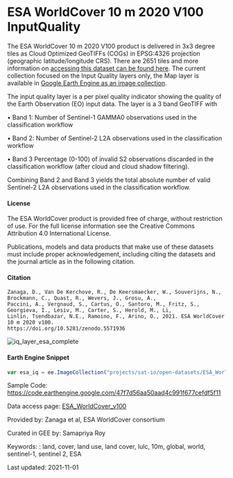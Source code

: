 # ESA WorldCover 10 m 2020 V100 InputQuality

The ESA WorldCover 10 m 2020 V100 product is delivered in 3x3 degree tiles as Cloud Optimized GeoTIFFs (COGs) in EPSG:4326 projection (geographic latitude/longitude CRS). There are 2651 tiles and more information on [accessing this dataset can be found here](https://esa-worldcover.org/en/data-access). The current collection focused on the Input Quality layers only, the Map layer is available in [Google Earth Engine as an image collection](https://developers.google.com/earth-engine/datasets/catalog/ESA_WorldCover_v100).

The input quality layer is a per pixel quality indicator showing the quality of the Earth Observation (EO) input data. The layer is a 3 band GeoTIFF with

• Band 1: Number of Sentinel-1 GAMMA0 observations used in the classification workflow

• Band 2: Number of Sentinel-2 L2A observations used in the classification workflow

• Band 3 Percentage (0-100) of invalid S2 observations discarded in the classification workflow
(after cloud and cloud shadow filtering).

Combining Band 2 and Band 3 yields the total absolute number of valid Sentinel-2 L2A observations
used in the classification workflow.

#### License

The ESA WorldCover product is provided free of charge, without restriction of use. For the full license information see the Creative Commons Attribution 4.0 International License.

Publications, models and data products that make use of these datasets must include proper acknowledgement, including citing the datasets and the journal article as in the following citation.

#### Citation

```
Zanaga, D., Van De Kerchove, R., De Keersmaecker, W., Souverijns, N., Brockmann, C., Quast, R., Wevers, J., Grosu, A.,
Paccini, A., Vergnaud, S., Cartus, O., Santoro, M., Fritz, S., Georgieva, I., Lesiv, M., Carter, S., Herold, M., Li,
Linlin, Tsendbazar, N.E., Ramoino, F., Arino, O., 2021. ESA WorldCover 10 m 2020 v100.
https://doi.org/10.5281/zenodo.5571936
```

![iq_layer_esa_complete](https://user-images.githubusercontent.com/6677629/140617033-0eba7cfa-9b5f-4518-b765-0e03139bf8b7.gif)


#### Earth Engine Snippet

```js
var esa_iq = ee.ImageCollection("projects/sat-io/open-datasets/ESA_WorldCover_Input_Quality");
```
Sample Code: https://code.earthengine.google.com/47f7d56aa50aad4c991f677cefdf5f11

Data access page: [ESA_WorldCover_v100](https://esa-worldcover.org/en/data-access)

Provided by: Zanaga et al, ESA WorldCover consortium

Curated in GEE by: Samapriya Roy

Keywords: : land, cover, land use, land cover, lulc, 10m, global, world, sentinel-1, sentinel 2, ESA

Last updated: 2021-11-01
